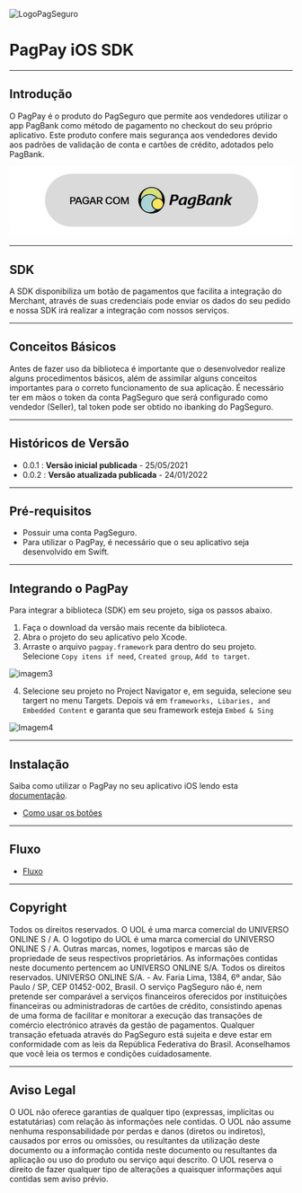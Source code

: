 ![LogoPagSeguro](https://user-images.githubusercontent.com/68859160/114778858-c77e8e00-9d4b-11eb-8c67-e97eade6534f.png)


# PagPay iOS SDK
---
## Introdução
O PagPay é o produto do PagSeguro que permite aos vendedores utilizar o app PagBank como método de pagamento no checkout do seu próprio aplicativo. Este produto confere mais segurança aos vendedores devido aos padrões de validação de conta e cartões de crédito, adotados pelo PagBank. 

![botoesPagPay](docs/images/example_light_button.png)

---
## SDK

A SDK disponibiliza um botão de pagamentos que facilita a integração do Merchant, através de suas credenciais pode enviar os dados do seu pedido e nossa SDK irá realizar a integração com nossos serviços. 

___
## Conceitos Básicos

Antes de fazer uso da biblioteca é importante que o desenvolvedor realize alguns procedimentos básicos, além de assimilar alguns conceitos importantes para o correto funcionamento de sua aplicação. É necessário ter em mãos o token da conta PagSeguro que será configurado como vendedor (Seller), tal token pode ser obtido no ibanking do PagSeguro.

___
## Históricos de Versão
* 0.0.1 : **Versão inicial publicada** - 25/05/2021
* 0.0.2 : **Versão atualizada publicada** - 24/01/2022

---
## Pré-requisitos
* Possuir uma conta PagSeguro.
* Para utilizar o PagPay, é necessário que o seu aplicativo seja desenvolvido em Swift.

---
## Integrando o PagPay
Para integrar a biblioteca (SDK) em seu projeto, siga os passos abaixo.
1. Faça o download da versão mais recente da biblioteca. 
2. Abra o projeto do seu aplicativo pelo Xcode.
3. Arraste o arquivo `pagpay.framework` para dentro do seu projeto. Selecione `Copy itens if need`, `Created group`, `Add to target`.

![imagem3](https://user-images.githubusercontent.com/68859160/114779283-4a074d80-9d4c-11eb-9ac8-6b0d28185a52.png)

4. Selecione seu projeto no Project Navigator e, em seguida, selecione seu targert no menu Targets. Depois vá em `frameworks, Libaries, and Embedded Content` e garanta que seu framework esteja `Embed & Sing`

![Imagem4](https://user-images.githubusercontent.com/68859160/114779354-65725880-9d4c-11eb-80bd-7e18eafec923.png)

___
## Instalação
Saiba como utilizar o PagPay no seu aplicativo iOS lendo esta [documentação](https://confluence.intranet.uol.com.br/confluence/pages/viewpage.action?spaceKey=PSPAGDIG&title=Integrando+com+a+wallet+app2app).

* [Como usar os botões](docs/buttons.md)

___
## Fluxo
* [Fluxo](docs/fluxo.md)

___
## Copyright

Todos os direitos reservados. O UOL é uma marca comercial do UNIVERSO ONLINE S / A. O logotipo do UOL é uma marca comercial do UNIVERSO ONLINE S / A. Outras marcas, nomes, logotipos e marcas são de propriedade de seus respectivos proprietários. As informações contidas neste documento pertencem ao UNIVERSO ONLINE S/A. Todos os direitos reservados. UNIVERSO ONLINE S/A. - Av. Faria Lima, 1384, 6º andar, São Paulo / SP, CEP 01452-002, Brasil. O serviço PagSeguro não é, nem pretende ser comparável a serviços financeiros oferecidos por instituições financeiras ou administradoras de cartões de crédito, consistindo apenas de uma forma de facilitar e monitorar a execução das transações de comércio electrónico através da gestão de pagamentos. Qualquer transação efetuada através do PagSeguro está sujeita e deve estar em conformidade com as leis da República Federativa do Brasil. Aconselhamos que você leia os termos e condições cuidadosamente.
___
## Aviso Legal

O UOL não oferece garantias de qualquer tipo (expressas, implícitas ou estatutárias) com relação às informações nele contidas. O UOL não assume nenhuma responsabilidade por perdas e danos (diretos ou indiretos), causados por erros ou omissões, ou resultantes da utilização deste documento ou a informação contida neste documento ou resultantes da aplicação ou uso do produto ou serviço aqui descrito. O UOL reserva o direito de fazer qualquer tipo de alterações a quaisquer informações aqui contidas sem aviso prévio.
